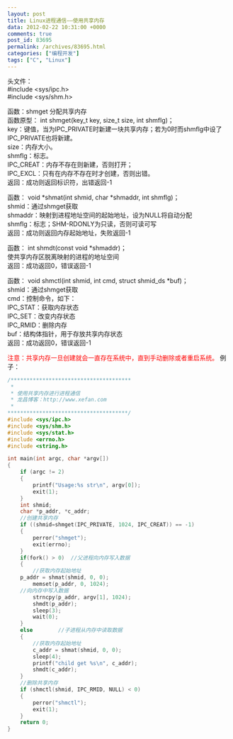 ```yaml
---
layout: post
title: Linux进程通信——使用共享内存
data: 2012-02-22 10:31:00 +0000
comments: true
post_id: 83695
permalink: /archives/83695.html
categories: ["编程开发"]
tags: ["C", "Linux"]
---
```


头文件：   
  #include &lt;sys/ipc.h&gt;  
  #include &lt;sys/shm.h&gt;  

函数：shmget 分配共享内存  
函数原型： int shmget(key_t key, size_t size, int shmflg)；  
key：键值，当为IPC_PRIVATE时新建一块共享内存；若为0时而shmflg中设了IPC_PRIVATE也将新建。  
size：内存大小。  
shmflg：标志。  
IPC_CREAT：内存不存在则新建，否则打开；  
IPC_EXCL：只有在内存不存在时才创建，否则出错。  
返回：成功则返回标识符，出错返回-1  

函数： void *shmat(int shmid, char *shmaddr, int shmflg)；  
shmid：通过shmget获取  
shmaddr：映射到进程地址空间的起始地址，设为NULL将自动分配  
shmflg：标志；SHM-RDONLY为只读，否则可读可写  
返回：成功则返回内存起始地址，失败返回-1  

函数： int shmdt(const void *shmaddr)；  
使共享内存区脱离映射的进程的地址空间  
返回：成功返回0，错误返回-1  

函数： void shmctl(int shmid, int cmd, struct shmid_ds *buf)；  
shmid：通过shmget获取  
cmd：控制命令，如下：  
IPC_STAT：获取内存状态  
IPC_SET：改变内存状态  
IPC_RMID：删除内存  
buf：结构体指针，用于存放共享内存状态  
返回：成功返回0，错误返回-1  

<span style="color: #ff0000;">注意：共享内存一旦创建就会一直存在系统中，直到手动删除或者重启系统。</span>
例子：

``` c
/**************************************
 *
 * 使用共享内存进行进程通信
 * 龙昌博客：http://www.xefan.com
 *
**************************************/
#include <sys/ipc.h>
#include <sys/shm.h>
#include <sys/stat.h>
#include <errno.h>
#include <string.h>

int main(int argc, char *argv[])
{
    if (argc != 2)
    {
        printf("Usage:%s str\n", argv[0]);
        exit(1);
    }
    int shmid;
    char *p_addr, *c_addr;
    //创建共享内存
    if ((shmid=shmget(IPC_PRIVATE, 1024, IPC_CREAT)) == -1)
    {
        perror("shmget");
        exit(errno);
    }
    if(fork() > 0)	//父进程向内存写入数据
    {
        //获取内存起始地址
	p_addr = shmat(shmid, 0, 0);
        memset(p_addr, 0, 1024);
	//向内存中写入数据
        strncpy(p_addr, argv[1], 1024);
        shmdt(p_addr);
        sleep(3);
        wait(0);
    }
    else		//子进程从内存中读取数据
    {
        //获取内存起始地址
        c_addr = shmat(shmid, 0, 0);
        sleep(4);
        printf("child get %s\n", c_addr);
        shmdt(c_addr);
    }
    //删除共享内存
    if (shmctl(shmid, IPC_RMID, NULL) < 0)
    {
        perror("shmctl");
        exit(1);
    }
    return 0;
}
``` 
